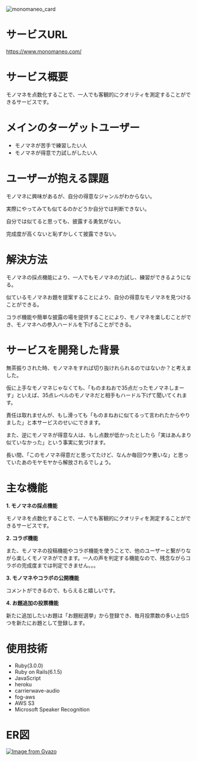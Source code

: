 
![monomaneo_card](https://user-images.githubusercontent.com/86972307/171129887-f3586e20-9003-4e41-804d-1d3a250b149f.png)

# サービスURL
  https://www.monomaneo.com/

# **サービス概要**

モノマネを点数化することで、一人でも客観的にクオリティを測定することができるサービスです。

# **メインのターゲットユーザー**

- モノマネが苦手で練習したい人
- モノマネが得意で力試しがしたい人

# **ユーザーが抱える課題**

モノマネに興味があるが、自分の得意なジャンルがわからない。

実際にやってみても似てるのかどうか自分では判断できない。

自分では似てると思っても、披露する勇気がない。

完成度が高くないと恥ずかしくて披露できない。

# **解決方法**

モノマネの採点機能により、一人でもモノマネの力試し、練習ができるようになる。

似ているモノマネお題を提案することにより、自分の得意なモノマネを見つけることができる。

コラボ機能や簡単な披露の場を提供することにより、モノマネを楽しむことができ、モノマネへの参入ハードルを下げることができる。

# **サービスを開発した背景**

無茶振りされた時、モノマネをすれば切り抜けれられるのではないか？と考えました。

仮に上手なモノマネじゃなくても、「ものまねおで35点だったモノマネしまーす」といえば、35点レベルのモノマネだと相手もハードル下げて聞いてくれます。

責任は取れませんが、もし滑っても「ものまねおに似てるって言われたからやりました」と本サービスのせいにできます。

また、逆にモノマネが得意な人は、もし点数が低かったとしたら「実はあんまり似ていなかった」という事実に気づけます。

長い間、「このモノマネ得意だと思ってたけど、なんか毎回ウケ悪いな」と思っていたあのモヤモヤから解放されるでしょう。

# **主な機能**

****1. モノマネの採点機能****

モノマネを点数化することで、一人でも客観的にクオリティを測定することができるサービスです。

****2. コラボ機能****

また、モノマネの投稿機能やコラボ機能を使うことで、他のユーザーと繋がりながら楽しくモノマネができます。一人の声を判定する機能なので、残念ながらコラボの完成度までは判定できません。。。

****3. モノマネやコラボの公開機能****

コメントができるので、もらえると嬉しいです。

****4. お題追加の投票機能****

新たに追加したいお題は「お題総選挙」から登録でき、毎月投票数の多い上位5つを新たにお題として登録します。

# **使用技術**

- Ruby(3.0.0)
- Ruby on Rails(6.1.5)
- JavaScript
- heroku
- carrierwave-audio
- fog-aws
- AWS S3
- Microsoft Speaker Recognition

# **ER図** 

[![Image from Gyazo](https://i.gyazo.com/2f54f97a28056079441a629aed000872.png)](https://gyazo.com/2f54f97a28056079441a629aed000872)
